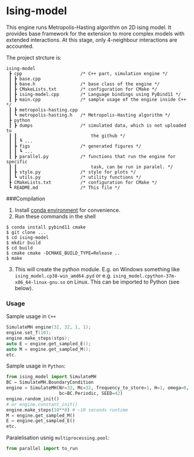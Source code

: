 # Ising-model
This engine runs Metropolis-Hasting algorithm on 2D ising model. It provides base framework for the extension to more 
complex models with extended interactions. At this stage, only 4-neighbour interactions are accounted.

The project strcture is:
```
ising-model
 ┣ cpp                      /* C++ part, simulation engine */
 ┃ ┣ base.cpp 
 ┃ ┣ base.h                 /* base class of the engine */
 ┃ ┣ CMakeLists.txt         /* configuration for CMake */
 ┃ ┣ ising-model.cpp        /* Language bindings using PyBind11 */
 ┃ ┣ main.cpp               /* sample usage of the engine inside C++ */
 ┃ ┣ metropolis-hasting.cpp 
 ┃ ┗ metropolis-hasting.h   /* Metropolis-Hasting algorithm */
 ┣ python
 ┃ ┣ dumps                  /* simulated data, which is not uploaded to 
 ┃ ┃                            the github */
 ┃ ┃ ┗ ...
 ┃ ┣ figs                   /* generated figures */
 ┃ ┃ ┗ ...
 ┃ ┣ parallel.py            /* functions that run the engine for specific
 ┃ ┃                            task, can be run in paralel. */
 ┃ ┣ style.py               /* style for plots */
 ┃ ┗ utils.py               /* utility functions */
 ┣ CMakeLists.txt           /* configuration for CMake */
 ┗ README.md                /* This file */
```

###Compilation
1. Install [conda environment](https://docs.conda.io/en/latest/miniconda.html) for convenience.
2. Run these commands in the shell
```shell
$ conda install pybind11 cmake
$ git clone ...
$ cd ising-model
$ mkdir build
$ cd build
$ cmake cmake -DCMAKE_BUILD_TYPE=Release ..
$ make
```
3. This will create the python module. E.g. on Windows something like 
   `ising_model.cp38-win_amd64.pyd` or e.g. `ising_model.cpython-37m-x86_64-linux-gnu.so` on Linux.
   This can be imported to Python (see below).
### Usage
Sample usage in `C++`
```c++
SimulateMH engine(32, 32, 1, 1);
engine.set_T(10);
engine.make_steps(stps);
auto E = engine.get_sampled_E();
auto M = engine.get_sampled_M();
etc.
```

Sample usage in `Python`:
```python
from ising_model import SimulateMH
BC = SimulateMH.BoundaryCondition
engine = SimulateMH(Nr=32, Mc=32, frequency_to_store=1, H=1, omega=0, 
                    bc=BC.Periodic, SEED=42)
engine.random_init()
# or engine.constant_init()
engine.make_steps(10**8) # ~10 seconds runtime
M = engine.get_sampled_M()
E = engine.get_sampled_E()
etc.
```

Paralelisation usnig `multiprocessing.pool`:
```python
from parallel import to_run

```

